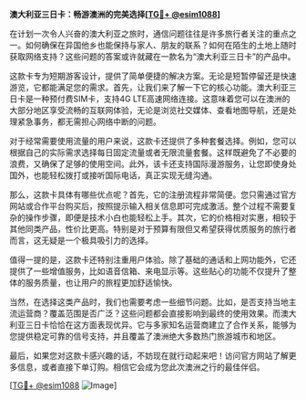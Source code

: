 **澳大利亚三日卡：畅游澳洲的完美选择[[TG💪+ @esim1088](https://t.me/s/esim1088)]**

在计划一次令人兴奋的澳大利亚之旅时，通信问题往往是许多旅行者关注的重点之一。如何确保在异国他乡也能保持与家人、朋友的联系？如何在陌生的土地上随时获取网络支持？这些问题的答案或许就藏在一款名为“澳大利亚三日卡”的产品中。

这款卡专为短期游客设计，提供了简单便捷的解决方案。无论是短暂停留还是快速游览，它都能满足您的需求。首先，让我们来了解一下它的核心功能。澳大利亚三日卡是一种预付费SIM卡，支持4G LTE高速网络连接。这意味着您可以在澳洲的大部分地区享受流畅的互联网体验，无论是浏览社交媒体、查看地图导航，还是处理紧急事务，都无需担心网络中断的问题。

对于经常需要使用流量的用户来说，这款卡还提供了多种套餐选择。例如，您可以根据自己的实际需求选择每日固定流量或者无限流量套餐。这样既避免了不必要的浪费，又确保了足够的使用空间。此外，该卡还支持国际漫游服务，让您即使身处国外，也能轻松拨打或接听国际电话，真正实现无缝沟通。

那么，这款卡具体有哪些优点呢？首先，它的注册流程非常简便。您只需通过官方网站或合作平台购买后，按照提示输入相关信息即可完成激活。整个过程不需要复杂的操作步骤，即便是技术小白也能轻松上手。其次，它的价格相对实惠，相较于其他同类产品，性价比更高。特别是对于预算有限但又希望获得优质服务的旅行者而言，这无疑是一个极具吸引力的选择。

值得一提的是，这款卡还特别注重用户体验。除了基础的通话和上网功能外，它还提供了一些增值服务，比如语音信箱、来电显示等。这些贴心的功能不仅提升了整体的服务质量，也让用户的旅程更加舒适愉快。

当然，在选择这类产品时，我们也需要考虑一些细节问题。比如，是否支持当地主流运营商？覆盖范围是否广泛？这些问题都会直接影响到最终的使用效果。而澳大利亚三日卡恰恰在这方面表现优异。它与多家知名运营商建立了合作关系，能够为您提供稳定可靠的信号支持，并且覆盖了澳洲绝大多数热门旅游城市和地区。

最后，如果您对这款卡感兴趣的话，不妨现在就行动起来吧！访问官方网站了解更多信息，或者直接下单订购。相信它会成为您此次澳洲之行的最佳伴侣。

[[TG💪+ @esim1088](https://t.me/s/esim1088) ![Image](https://i.postimg.cc/4NQfJmqS/Snipaste-2025-05-13-00-14-12.png)]